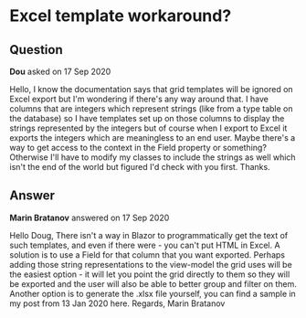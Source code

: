 # Excel template workaround?

## Question

**Dou** asked on 17 Sep 2020

Hello, I know the documentation says that grid templates will be ignored on Excel export but I'm wondering if there's any way around that. I have columns that are integers which represent strings (like from a type table on the database) so I have templates set up on those columns to display the strings represented by the integers but of course when I export to Excel it exports the integers which are meaningless to an end user. Maybe there's a way to get access to the context in the Field property or something? Otherwise I'll have to modify my classes to include the strings as well which isn't the end of the world but figured I'd check with you first. Thanks.

## Answer

**Marin Bratanov** answered on 17 Sep 2020

Hello Doug, There isn't a way in Blazor to programmatically get the text of such templates, and even if there were - you can't put HTML in Excel. A solution is to use a Field for that column that you want exported. Perhaps adding those string representations to the view-model the grid uses will be the easiest option - it will let you point the grid directly to them so they will be exported and the user will also be able to better group and filter on them. Another option is to generate the .xlsx file yourself, you can find a sample in my post from 13 Jan 2020 here. Regards, Marin Bratanov
